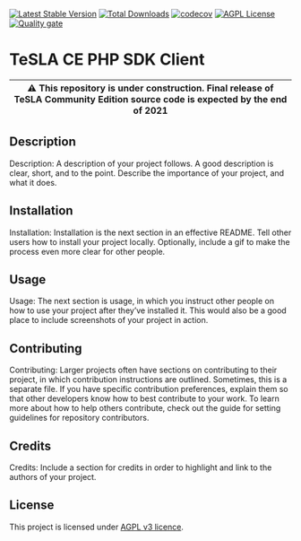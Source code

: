 [![Latest Stable Version](http://poser.pugx.org/tesla-ce/client/v)](https://packagist.org/packages/tesla-ce/client)
[![Total Downloads](http://poser.pugx.org/tesla-ce/client/downloads)](https://packagist.org/packages/tesla-ce/client)
[![codecov](https://codecov.io/gh/tesla-ce/php-client/branch/main/graph/badge.svg?token=C0zHLoU7rD)](https://codecov.io/gh/tesla-ce/php-client)
[![AGPL License](https://img.shields.io/badge/license-AGPL-blue.svg)](http://www.gnu.org/licenses/agpl-3.0)
[![Quality gate](https://sonar.sunai.uoc.edu/api/project_badges/quality_gate?project=tesla-ce_php-client)](https://sonar.sunai.uoc.edu/dashboard?id=tesla-ce_php-client)

# TeSLA CE PHP SDK Client

| :warning: This repository is **under construction**. Final release of TeSLA Community Edition source code is expected by the **end of 2021** |
| --- |

## Description
Description: A description of your project follows. A good description is clear, short, and to the point. Describe the importance of your project, and what it does.

## Installation
Installation: Installation is the next section in an effective README. Tell other users how to install your project locally. Optionally, include a gif to make the process even more clear for other people.

## Usage
Usage: The next section is usage, in which you instruct other people on how to use your project after they’ve installed it. This would also be a good place to include screenshots of your project in action.

## Contributing
Contributing: Larger projects often have sections on contributing to their project, in which contribution instructions are outlined. Sometimes, this is a separate file. If you have specific contribution preferences, explain them so that other developers know how to best contribute to your work. To learn more about how to help others contribute, check out the guide for setting guidelines for repository contributors.

## Credits
Credits: Include a section for credits in order to highlight and link to the authors of your project.

## License
This project is licensed under [AGPL v3 licence](http://www.gnu.org/licenses/agpl-3.0).

